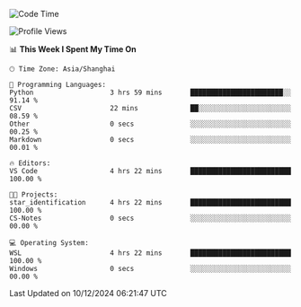 <!--START_SECTION:waka-->
![Code Time](http://img.shields.io/badge/Code%20Time-2%2C139%20hrs%2030%20mins-blue)

![Profile Views](http://img.shields.io/badge/Profile%20Views-2-blue)

📊 **This Week I Spent My Time On** 

```text
🕑︎ Time Zone: Asia/Shanghai

💬 Programming Languages: 
Python                   3 hrs 59 mins       ███████████████████████░░   91.14 % 
CSV                      22 mins             ██░░░░░░░░░░░░░░░░░░░░░░░   08.59 % 
Other                    0 secs              ░░░░░░░░░░░░░░░░░░░░░░░░░   00.25 % 
Markdown                 0 secs              ░░░░░░░░░░░░░░░░░░░░░░░░░   00.01 % 

🔥 Editors: 
VS Code                  4 hrs 22 mins       █████████████████████████   100.00 % 

🐱‍💻 Projects: 
star_identification      4 hrs 22 mins       █████████████████████████   100.00 % 
CS-Notes                 0 secs              ░░░░░░░░░░░░░░░░░░░░░░░░░   00.00 % 

💻 Operating System: 
WSL                      4 hrs 22 mins       █████████████████████████   100.00 % 
Windows                  0 secs              ░░░░░░░░░░░░░░░░░░░░░░░░░   00.00 % 
```


 Last Updated on 10/12/2024 06:21:47 UTC
<!--END_SECTION:waka-->